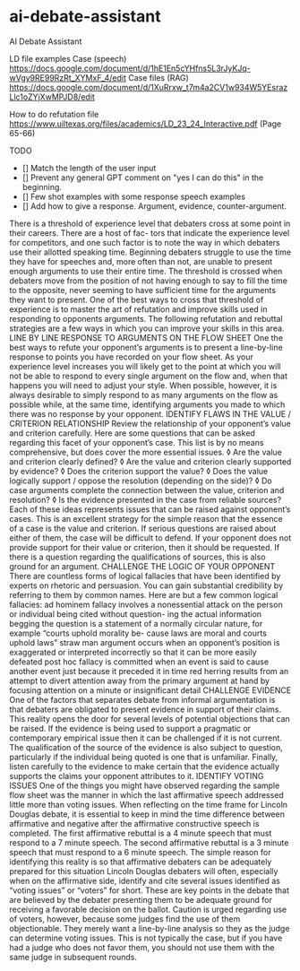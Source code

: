 # ai-debate-assistant
AI Debate Assistant


LD file examples
Case (speech)
https://docs.google.com/document/d/1hE1En5cYHfns5L3rJyKJq-wVgy9RE99RzRt_XYMxF_4/edit
Case files (RAG)
https://docs.google.com/document/d/1XuRrxw_t7m4a2CV1w934W5YEsrazLlc1oZYjXwMPJD8/edit

How to do refutation file
https://www.uiltexas.org/files/academics/LD_23_24_Interactive.pdf (Page 65-66)


TODO 
- [] Match the length of the user input
- [] Prevent any general GPT comment on "yes I can do this" in the beginning.
- [] Few shot examples with some response speech examples
- [] Add how to give a response. Argument, evidence, counter-argument.



There is a threshold of experience level that debaters cross at some point in their careers. There are a host of fac- tors that indicate the experience level for competitors, and one such factor is to note the way in which debaters
use their allotted speaking time. Beginning debaters struggle to use the time they have for speeches and, more
often than not, are unable to present enough arguments to use their entire time. The threshold is crossed when
debaters move from the position of not having enough to say to fill the time to the opposite, never seeming to
have sufficient time for the arguments they want to present.
One of the best ways to cross that threshold of experience is to master the art of refutation and improve skills
used in responding to opponents arguments. The following refutation and rebuttal strategies are a few ways in
which you can improve your skills in this area.
LINE BY LINE RESPONSE TO ARGUMENTS ON THE FLOW SHEET
One the best ways to refute your opponent’s arguments is to present a line-by-line response to points you have
recorded on your flow sheet. As your experience level increases you will likely get to the point at which you
will not be able to respond to every single argument on the flow and, when that happens you will need to adjust
your style. When possible, however, it is always desirable to simply respond to as many arguments on the flow
as possible while, at the same time, identifying arguments you made to which there was no response by your
opponent.
IDENTIFY FLAWS IN THE VALUE / CRITERION RELATIONSHIP
Review the relationship of your opponent’s value and criterion carefully. Here are some questions that
can be asked regarding this facet of your opponent’s case. This list is by no means comprehensive, but does
cover the more essential issues.
◊	 Are the value and criterion clearly defined?
◊	 Are the value and criterion clearly supported by evidence?
◊	 Does the criterion support the value?
◊	 Does the value logically support / oppose the resolution (depending on the side)?
◊	 Do case arguments complete the connection between the value, criterion and resolution?
◊	 Is the evidence presented in the case from reliable sources?
Each of these ideas represents issues that can be raised against opponent’s cases. This is an excellent strategy
for the simple reason that the essence of a case is the value and criterion. If serious questions are raised about
either of them, the case will be difficult to defend. If your opponent does not provide support for their value or
criterion, then it should be requested. If there is a question regarding the qualifications of sources, this is also
ground for an argument.
CHALLENGE THE LOGIC OF YOUR OPPONENT
There are countless forms of logical fallacies that have been identified by experts on rhetoric and persuasion.
You can gain substantial credibility by referring to them by common names. Here are but a few common logical 
fallacies:
ad hominem fallacy involves a nonessential attack on the person or individual being cited without question- ing the actual information
begging the question is a statement of a normally circular nature, for example “courts uphold morality be- cause laws are moral and courts uphold laws”
straw man argument occurs when an opponent’s position is exaggerated or interpreted incorrectly so that it
can be more easily defeated
post hoc fallacy is committed when an event is said to cause another event just because it preceded it in time
red herring results from an attempt to divert attention away from the primary argument at hand by focusing
attention on a minute or insignificant detail
CHALLENGE EVIDENCE
One of the factors that separates debate from informal argumentation is that debaters are obligated to present
evidence in support of their claims. This reality opens the door for several levels of potential objections that
can be raised. If the evidence is being used to support a pragmatic or contemporary empirical issue then it can
be challenged if it is not current.
The qualification of the source of the evidence is also subject to question, particularly if the individual being
quoted is one that is unfamiliar. Finally, listen carefully to the evidence to make certain that the evidence actually supports the claims your opponent attributes to it.
IDENTIFY VOTING ISSUES
 One of the things you might have observed regarding the sample flow sheet was the manner in which the last
affirmative speech addressed little more than voting issues. When reflecting on the time frame for Lincoln
Douglas debate, it is essential to keep in mind the time difference between affirmative and negative after the
affirmative constructive speech is completed. The first affirmative rebuttal is a 4 minute speech that must
respond to a 7 minute speech. The second affirmative rebuttal is a 3 minute speech that must respond to a 6
minute speech. The simple reason for identifying this reality is so that affirmative debaters can be adequately
prepared for this situation
Lincoln Douglas debaters will often, especially when on the affirmative side, identify and cite several issues
identified as “voting issues” or “voters” for short. These are key points in the debate that are believed by the
debater presenting them to be adequate ground for receiving a favorable decision on the ballot.
Caution is urged regarding use of voters, however, because some judges find the use of them objectionable.
They merely want a line-by-line analysis so they as the judge can determine voting issues. This is not typically
the case, but if you have had a judge who does not favor them, you should not use them with the same judge
in subsequent rounds. 
